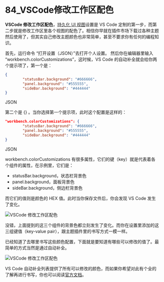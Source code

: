 # 84_VSCode修改工作区配色

**VSCode 修改工作区配色**，[持久化 UI 视图](https://geek-docs.com/vscode/vscode-tutorials/vscode-fixes-the-ui-view.html)设置是 VS Code 定制的第一步，而第二步就是修改工作区里各个视图的配色了。相信你早就在插件市场下载过各种主题然后使用了，但其实自己修改主题颜色也非常简单，甚至不要求你有任何的编程知识。

首先，运行命令 “打开设置（JSON）”去打开个人设置。
然后你在编辑器里输入 “workbench.colorCustomizations”，这时候，VS Code 的自动补全就会给你两个提示项了，第一个是：

```json
{
        "statusBar.background": "#666666",
        "panel.background": "#555555",
        "sideBar.background": "#444444"
}
```

JSON

第二个是 {} 。当你选择第一个提示项，此时这个配置是这样的：

```json
"workbench.colorCustomizations": {
        "statusBar.background": "#666666",
        "panel.background": "#555555",
        "sideBar.background": "#444444"
}
```

JSON

workbench.colorCustomizations 有很多属性，它们的键（key）就是代表着各个组件的属性，在示例里，它们是：

- statusBar.background，状态栏背景色
- panel.background，面板背景色
- sideBar.background，侧边栏背景色

而它们的值则是颜色的 HEX 值。此时当你保存文件后，你会发现 VS Code 发生了变化。

![VSCode 修改工作区配色](https://img.geek-docs.com/vscode/theme/theme-3.png)

没错，上面提到的这三个组件的背景色都立刻发生了变化。而你在设置里添加的这三组键值（key-value pair），跟主题插件里的书写方式一模一样。

已经知道了去哪里书写这些颜色配置，下面就是要知道有哪些可以修改的值了。最简单的方式当然是通过自动补全。

![VSCode 修改工作区配色](https://img.geek-docs.com/vscode/theme/theme-4.gif)

VS Code 自动补全列表提供了所有可以修改的颜色，而如果你希望对此有个全的了解再进行书写，你也可以阅读[官方文档](https://code.visualstudio.com/docs/getstarted/theme-color-reference)。